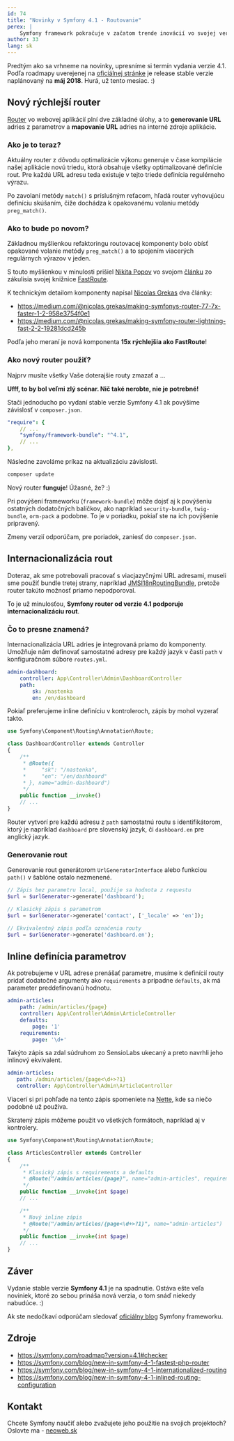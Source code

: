 ```yaml
---
id: 74
title: "Novinky v Symfony 4.1 - Routovanie"
perex: |
    Symfony framework pokračuje v začatom trende inovácií vo svojej verzií 4.1 a opäť prináša množstvo zaujímavých noviniek. Poďme sa teda spolu pozrieť na novinky v súvislosti s routovaním.
author: 33
lang: sk
---
```


Predtým ako sa vrhneme na novinky, upresníme si termín vydania verzie 4.1. Podľa roadmapy uverejenej na [oficiálnej stránke](https://symfony.com/roadmap?version=4.1#checker) je release stable verzie naplánovaný na **máj 2018**. Hurá, už tento mesiac. :)

## Nový rýchlejší router

[Router](https://symfony.com/components/Routing) vo webovej aplikácií plní dve základné úlohy, a to **generovanie URL** adries z parametrov a **mapovanie URL** adries na interné zdroje aplikácie.

### Ako je to teraz?

Aktuálny router z dôvodu optimalizácie výkonu generuje v čase kompilácie našej aplikácie novú triedu, ktorá obsahuje všetky optimalizované definície rout. Pre každú URL adresu teda existuje v tejto triede definícia regulérneho výrazu.

Po zavolaní metódy ``match()`` s príslušným reťacom, hľadá router vyhovujúcu definíciu skúšaním, čiže dochádza k opakovanému volaniu metódy ``preg_match()``.

### Ako to bude po novom?

Základnou myšlienkou refaktoringu routovacej komponenty bolo obísť opakované volanie metódy ``preg_match()`` a to spojením viacerých regulárnych výrazov v jeden.

S touto myšlienkou v minulosti prišiel [Nikita Popov](http://nikic.github.io/aboutMe.html) vo svojom [článku](http://nikic.github.io/2014/02/18/Fast-request-routing-using-regular-expressions.html) zo zákulisia svojej knižnice [FastRoute](https://github.com/nikic/FastRoute).

K technickým detailom komponenty napísal [Nicolas Grekas](https://medium.com/@nicolas.grekas) dva články:

* https://medium.com/@nicolas.grekas/making-symfonys-router-77-7x-faster-1-2-958e3754f0e1
* https://medium.com/@nicolas.grekas/making-symfony-router-lightning-fast-2-2-19281dcd245b

Podľa jeho meraní je nová komponenta **15x rýchlejšia ako FastRoute**!

### Ako nový router použiť?

Najprv musíte všetky Vaše doterajšie routy zmazať a ...

**Ufff, to by bol veľmi zlý scénar. Nič také nerobte, nie je potrebné!**

Stači jednoducho po vydaní stable verzie Symfony 4.1 ak povýšime závislosť v ``composer.json``.

```yaml
"require": {
    // ...
    "symfony/framework-bundle": "^4.1",
    // ...
},
```

Následne zavoláme príkaz na aktualizáciu závislostí.

```bash
composer update
```

Nový router **funguje**! Úžasné, že? :)

Pri povýšení frameworku (``framework-bundle``) môže dojsť aj k povýšeniu ostatných dodatočných balíčkov, ako napríklad `security-bundle`, `twig-bundle`, ``orm-pack`` a podobne. To je v poriadku, pokiaľ ste na ich povýšenie pripravený.

Zmeny verzií odporúčam, pre poriadok, zaniesť do ``composer.json``.

## Internacionalizácia rout

Doteraz, ak sme potrebovali pracovať s viacjazyčnými URL adresami, museli sme použiť bundle tretej strany, napríklad [JMSI18nRoutingBundle](https://github.com/schmittjoh/JMSI18nRoutingBundle), pretože router takúto možnosť priamo nepodporoval.

To je už minulosťou, **Symfony router od verzie 4.1 podporuje internacionalizáciu rout**.

### Čo to presne znamená?

Internacionalizácia URL adries je integrovaná priamo do komponenty. Umožňuje nám definovať samostatné adresy pre každý jazyk v časti ``path`` v konfiguračnom súbore ``routes.yml``.

```yaml
admin-dashboard:
    controller: App\Controller\Admin\DashboardController
    path:
        sk: /nastenka
        en: /en/dashboard
```

Pokiaľ preferujeme inline definíciu v kontroleroch, zápis by mohol vyzerať takto.

```php
use Symfony\Component\Routing\Annotation\Route;

class DashboardController extends Controller
{
    /**
     * @Route({
     *     "sk": "/nastenka",
     *     "en": "/en/dashboard"
     * }, name="admin-dashboard")
     */
    public function __invoke()
    // ...
}
```

Router vytvorí pre každú adresu z ``path`` samostatnú routu s identifikátorom, ktorý je napríklad ``dashboard`` pre slovenský jazyk, či ``dashboard.en`` pre anglický jazyk.

### Generovanie rout

Generovanie rout generátorom ``UrlGeneratorInterface`` alebo funkciou ``path()`` v šablóne ostalo nezmenené.

```php
// Zápis bez parametru local, použije sa hodnota z requestu
$url = $urlGenerator->generate('dashboard');

// Klasický zápis s parametrom
$url = $urlGenerator->generate('contact', ['_locale' => 'en']);

// Ekvivalentný zápis podľa označenia routy
$url = $urlGenerator->generate('dashboard.en');
```

## Inline definícia parametrov

Ak potrebujeme v URL adrese prenášať parametre, musíme k definícií routy pridať dodatočné argumenty ako ``requirements`` a prípadne ``defaults``, ak má parameter preddefinovanú hodnotu.

```yaml
admin-articles:
    path: /admin/articles/{page}
    controller: App\Controller\Admin\ArticleController
    defaults:
        page: '1'
    requirements:
        page: '\d+'
```

Takýto zápis sa zdal súdruhom zo SensioLabs ukecaný a preto navrhli jeho inlinový ekvivalent.

 ```yaml
admin-articles:
    path: /admin/articles/{page<\d+>?1}
    controller: App\Controller\Admin\ArticleController
 ```

Viacerí si pri pohľade na tento zápis spomeniete na [Nette](https://doc.nette.org/cs/2.4/routing#toc-validacni-vyrazy), kde sa niečo podobné už používa.

Skratený zápis môžeme použit vo všetkých formátoch, napríklad aj v kontrolery.

```php
use Symfony\Component\Routing\Annotation\Route;

class ArticlesController extends Controller
{
    /**
     * Klasický zápis s requirements a defaults
     * @Route("/admin/articles/{page}", name="admin-articles", requirements={"page"="\d+"}, defaults={"page"="1"})
     */
    public function __invoke(int $page)
    // ...

    /**
     * Nový inline zápis
     * @Route("/admin/articles/{page<\d+>?1}", name="admin-articles")
     */
    public function __invoke(int $page)
    // ...
}

```

## Záver

Vydanie stable verzie **Symfony 4.1** je na spadnutie. Ostáva ešte veľa noviniek, ktoré zo sebou prináša nová verzia, o tom snáď niekedy nabudúce. :)

Ak ste nedočkaví odporúčam sledovať [oficiálny blog](https://symfony.com/blog/) Symfony frameworku.

## Zdroje

* https://symfony.com/roadmap?version=4.1#checker
* https://symfony.com/blog/new-in-symfony-4-1-fastest-php-router
* https://symfony.com/blog/new-in-symfony-4-1-internationalized-routing
* https://symfony.com/blog/new-in-symfony-4-1-inlined-routing-configuration

## Kontakt

Chcete Symfony naučiť alebo zvažujete jeho použitie na svojich projektoch? Oslovte ma - [neoweb.sk](https://www.neoweb.sk)
